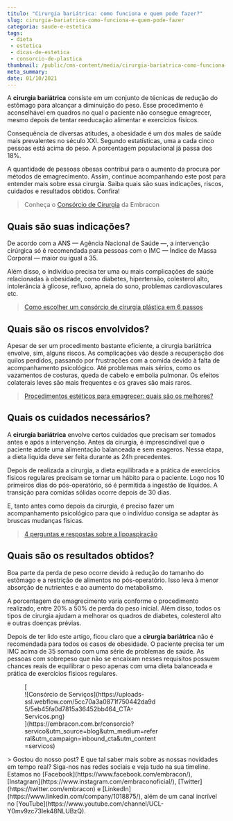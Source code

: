 ```yaml
---
titulo: "Cirurgia bariátrica: como funciona e quem pode fazer?"
slug: cirurgia-bariatrica-como-funciona-e-quem-pode-fazer
categoria: saude-e-estetica
tags:
 - dieta
 - estetica
 - dicas-de-estetica
 - consorcio-de-plastica
thumbnail: /public/cms-content/media/cirurgia-bariatrica-como-funciona-e-quem-pode-fazer.jpeg
meta_summary: 
date: 01/10/2021
---
```

A **cirurgia bariátrica** consiste em um conjunto de técnicas de redução do estômago para alcançar a diminuição do peso. Esse procedimento é aconselhável em quadros no qual o paciente não consegue emagrecer, mesmo depois de tentar reeducação alimentar e exercícios físicos.

Consequência de diversas atitudes, a obesidade é um dos males de saúde mais prevalentes no século XXI. Segundo estatísticas, uma a cada cinco pessoas está acima do peso. A porcentagem populacional já passa dos 18%.

A quantidade de pessoas obesas contribui para o aumento da procura por métodos de emagrecimento. Assim, continue acompanhando este post para entender mais sobre essa cirurgia. Saiba quais são suas indicações, riscos, cuidados e resultados obtidos. Confira!

> Conheça o [Consórcio de Cirurgia](https://www.embracon.com.br/consorcio-servicos) da Embracon

Quais são suas indicações?
--------------------------

De acordo com a ANS — Agência Nacional de Saúde —, a intervenção cirúrgica só é recomendada para pessoas com o IMC — Índice de Massa Corporal — maior ou igual a 35.

Além disso, o indivíduo precisa ter uma ou mais complicações de saúde relacionadas à obesidade, como diabetes, hipertensão, colesterol alto, intolerância à glicose, refluxo, apneia do sono, problemas cardiovasculares etc.

> [Como escolher um consórcio de cirurgia plástica em 6 passos](https://www.embracon.com.br/blog/como-escolher-um-consorcio-de-cirurgia-plastica-em-6-passos)

Quais são os riscos envolvidos?
-------------------------------

Apesar de ser um procedimento bastante eficiente, a cirurgia bariátrica envolve, sim, alguns riscos. As complicações vão desde a recuperação dos quilos perdidos, passando por frustrações com a comida devido à falta de acompanhamento psicológico. Até problemas mais sérios, como os vazamentos de costuras, queda de cabelo e embolia pulmonar. Os efeitos colaterais leves são mais frequentes e os graves são mais raros.

> [Procedimentos estéticos para emagrecer: quais são os melhores?](https://www.embracon.com.br/blog/procedimentos-esteticos-para-emagrecer-quais-sao-os-melhores)

Quais os cuidados necessários?
------------------------------

A **cirurgia bariátrica** envolve certos cuidados que precisam ser tomados antes e após a intervenção. Antes da cirurgia, é imprescindível que o paciente adote uma alimentação balanceada e sem exageros. Nessa etapa, a dieta líquida deve ser feita durante as 24h precedentes.

Depois de realizada a cirurgia, a dieta equilibrada e a prática de exercícios físicos regulares precisam se tornar um hábito para o paciente. Logo nos 10 primeiros dias do pós-operatório, só é permitida a ingestão de líquidos. A transição para comidas sólidas ocorre depois de 30 dias.

E, tanto antes como depois da cirurgia, é preciso fazer um acompanhamento psicológico para que o indivíduo consiga se adaptar às bruscas mudanças físicas.

> [4 perguntas e respostas sobre a lipoaspiração](https://www.embracon.com.br/blog/4-perguntas-e-respostas-sobre-a-lipoaspiracao)

Quais são os resultados obtidos?
--------------------------------

Boa parte da perda de peso ocorre devido à redução do tamanho do estômago e a restrição de alimentos no pós-operatório. Isso leva à menor absorção de nutrientes e ao aumento do metabolismo.

A porcentagem de emagrecimento varia conforme o procedimento realizado, entre 20% a 50% de perda do peso inicial. Além disso, todos os tipos de cirurgia ajudam a melhorar os quadros de diabetes, colesterol alto e outras doenças prévias.

Depois de ter lido este artigo, ficou claro que a **cirurgia bariátrica** não é recomendada para todos os casos de obesidade. O paciente precisa ter um IMC acima de 35 somado com uma série de problemas de saúde. As pessoas com sobrepeso que não se encaixam nesses requisitos possuem chances reais de equilibrar o peso apenas com uma dieta balanceada e prática de exercícios físicos regulares.

<figure class="w-richtext-figure-type-image w-richtext-align-center" style="max-width:310px">[<div>![Consórcio de Serviços](https://uploads-ssl.webflow.com/5cc70a3a0871f750442da9d5/5eb45fa0d7815a36452bb464_CTA-Servicos.png)</div>](https://embracon.com.br/consorcio?servico&utm_source=blog&utm_medium=referral&utm_campaign=inbound_cta&utm_content=servicos)</figure>> Gostou do nosso post? E que tal saber mais sobre as nossas novidades em tempo real? Siga-nos nas redes sociais e veja tudo na sua timeline. Estamos no [Facebook](https://www.facebook.com/embracon/), [Instagram](https://www.instagram.com/embraconoficial/), [Twitter](https://twitter.com/embracon) e [LinkedIn](https://www.linkedin.com/company/1018875/), além de um canal incrível no [YouTube](https://www.youtube.com/channel/UCL-Y0mv9zc73Iek48NLUBzQ).
